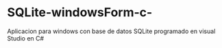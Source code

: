 # SQLite-windowsForm-c-
Aplicacion para windows con base de datos SQLite programado en visual Studio en C#
